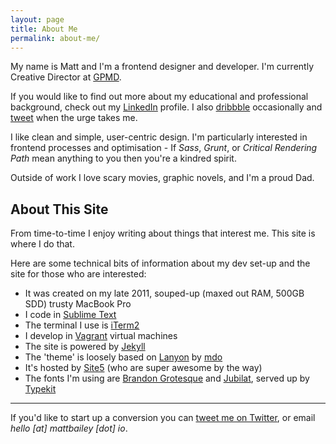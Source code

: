 ```yaml
---
layout: page
title: About Me
permalink: about-me/
---
```


<p class="lead">My name is Matt and I'm a frontend designer and developer. I'm currently Creative Director at <a href="http://www.gpmd.co.uk">GPMD</a>.</p>

If you would like to find out more about my educational and professional background, check out my [LinkedIn](http://uk.linkedin.com/in/mattpbailey) profile. I also [dribbble](https://dribbble.com/mattbailey) occasionally and [tweet](https://twitter.com/_mattbailey) when the urge takes me.

I like clean and simple, user-centric design. I'm particularly interested in frontend processes and optimisation - If <em>Sass</em>, <em>Grunt</em>, or <em>Critical Rendering Path</em> mean anything to you then you're a kindred spirit.

Outside of work I love scary movies, graphic novels, and I'm a proud Dad.

## About This Site

From time-to-time I enjoy writing about things that interest me. This site is where I do that.

Here are some technical bits of information about my dev set-up and the site for those who are interested:

- It was created on my late 2011, souped-up (maxed out RAM, 500GB SDD) trusty MacBook Pro
- I code in [Sublime Text](http://www.sublimetext.com/)
- The terminal I use is [iTerm2](http://iterm2.com/)
- I develop in [Vagrant](https://www.vagrantup.com/) virtual machines
- The site is powered by [Jekyll](http://jekyllrb.com/)
- The 'theme' is loosely based on [Lanyon](http://lanyon.getpoole.com/) by [mdo](https://twitter.com/mdo)
- It's hosted by [Site5](http://www.site5.com/in.php?id=107430) (who are super awesome by the way)
- The fonts I'm using are [Brandon Grotesque](https://typekit.com/fonts/brandon-grotesque) and [Jubilat](https://typekit.com/fonts/jubilat), served up by [Typekit](https://typekit.com/)

---

If you'd like to start up a conversion you can [tweet me on Twitter](https://twitter.com/_mattbailey), or email *hello [at] mattbailey [dot] io*.

